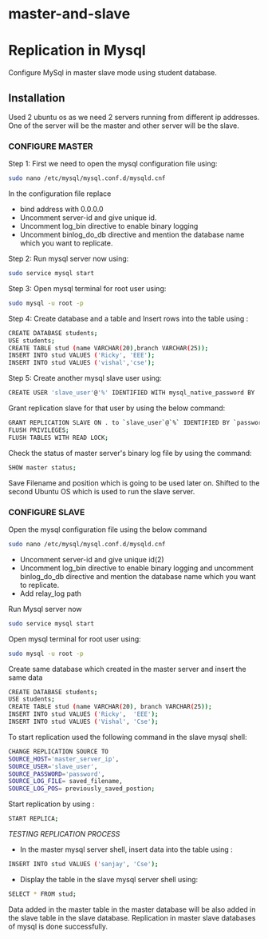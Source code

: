 # master-and-slave

# Replication in Mysql
Configure MySql in master slave mode using student database.

## Installation
Used 2 ubuntu os as we need 2 servers running from different ip addresses.
One of the server will be the master and other server will be the slave.

### CONFIGURE MASTER 
Step 1: First we need to open the mysql configuration file using:
```bash
sudo nano /etc/mysql/mysql.conf.d/mysqld.cnf
```
In the configuration file replace
* bind address with 0.0.0.0
* Uncomment server-id and give unique id.
* Uncomment log_bin directive to enable binary logging 
* Uncomment binlog_do_db directive and mention the database name which you want to replicate.

Step 2: Run mysql server now using:
```bash
sudo service mysql start
```
Step 3: Open mysql terminal for root user using:
```bash
sudo mysql -u root -p
```
Step 4: Create database and a table and Insert rows into the table using :

```bash
CREATE DATABASE students;
USE students;
CREATE TABLE stud (name VARCHAR(20),branch VARCHAR(25));
INSERT INTO stud VALUES ('Ricky', 'EEE');
INSERT INTO stud VALUES ('vishal','cse');
```

Step 5: Create another mysql slave user using:
```bash
CREATE USER 'slave_user'@'%' IDENTIFIED WITH mysql_native_password BY 'password'
```
Grant replication slave for that user by using the below command:
```bash
GRANT REPLICATION SLAVE ON . to `slave_user`@`%` IDENTIFIED BY `password`;
FLUSH PRIVILEGES;
FLUSH TABLES WITH READ LOCK;
```
Check the status of master server's binary log file by using the command:
```bash
SHOW master status;
```
Save Filename and position which is going to be used later on.
Shifted to the second Ubuntu OS which is used to run the slave server.

### CONFIGURE SLAVE

Open the mysql configuration file using the below command
```bash
sudo nano /etc/mysql/mysql.conf.d/mysqld.cnf
```

* Uncomment server-id and give unique id(2)
* Uncomment log_bin directive to enable binary logging and uncomment binlog_do_db directive and mention the database name which you want to replicate.
* Add relay_log path

Run Mysql server now
```bash
sudo service mysql start
```
Open mysql terminal for root user using:
```bash
sudo mysql -u root -p
```
Create same database  which created in the master server and insert the same data
```bash
CREATE DATABASE students;
USE students;
CREATE TABLE stud (name VARCHAR(20), branch VARCHAR(25));
INSERT INTO stud VALUES ('Ricky',  'EEE');
INSERT INTO stud VALUES ('Vishal', 'Cse');
```
To start replication used the following command in the slave mysql shell:
```bash
CHANGE REPLICATION SOURCE TO
SOURCE_HOST='master_server_ip',
SOURCE_USER='slave_user',
SOURCE_PASSWORD='password',
SOURCE_LOG_FILE= saved_filename,
SOURCE_LOG_POS= previously_saved_postion;
```     
Start replication by using :
```bash
START REPLICA;
```
*TESTING REPLICATION PROCESS*

* In the master mysql server shell, insert data into the table using : 
```bash 
INSERT INTO stud VALUES ('sanjay', 'Cse');
```
* Display the table in the slave mysql server shell using:
```bash 
SELECT * FROM stud;
```
Data added in the master table in the master database will be also added in the slave table in the slave database.
Replication in master slave databases of mysql is done successfully.
